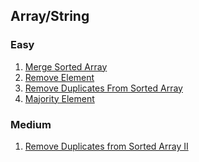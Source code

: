 
## Array/String

### Easy

1. [Merge Sorted Array]()
2. [Remove Element]()
3. [Remove Duplicates From Sorted Array]()
4. [Majority Element]()

### Medium

1. [Remove Duplicates from Sorted Array II](../../Array/Medium/remove-duplicates-from-sorted-array-ii.md)

